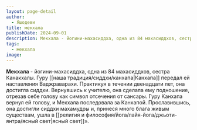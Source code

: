 ```yaml
---
layout: page-detail
author:
  - Яшодеви
title: мекхала
publishDate: 2024-09-01
description: Мекхала - йогини-махасиддха, одна из 84 махасиддхов, сестра Канакхалы.
tags:
  - мекхала
image:
---
```

**Мекхала** - йогини-махасиддха, одна из 84 махасиддхов, сестра Канакхалы. Гуру [[наша традиция/сиддхи/канхапа|Канхапа]] передал ей наставления Ваджраварахи. Практикуя в течении двенадцати лет, она достигла сиддхи. Вернувшись к учителю, она сделала ему подношение, отрезав себе голову как символ отсечения от сансары. Гуру Канхапа вернул ей голову, и Мекхала последовала за Канхапой. Прославившись, она достигли сиддхи махамудры и, принеся много блага живым существам, ушла в [[религия и философия/йога/лайя-йога/джьоти-янтра/ясный свет|ясный свет]]».

